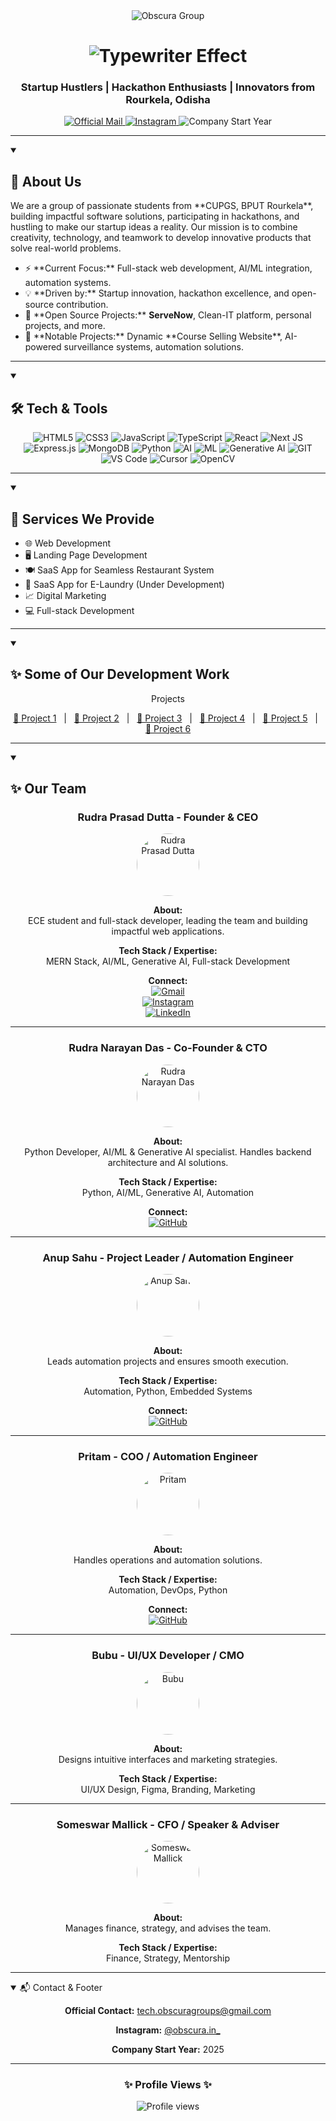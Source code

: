 <div align="center">  

  <img src="https://img.shields.io/badge/Obscura_Group_of_Technology-00C7FF?style=for-the-badge&logo=github&logoColor=white&labelColor=0d1117" alt="Obscura Group"/>  

  
  <!-- Typewriter Animated Heading -->
  <h1>
    <img src="https://readme-typing-svg.herokuapp.com?font=Fira+Code&size=30&pause=1000&color=00C7FF&background=0d1117&width=600&lines=Obscura+Groups+of+Technology+%E2%9C%A8" alt="Typewriter Effect" />
  </h1>

  <h3>Startup Hustlers | Hackathon Enthusiasts | Innovators from Rourkela, Odisha</h3>

  <!-- Contact Info with Icons -->
  <p>
    <a href="mailto:tech.obscuragroups@gmail.com">
      <img src="https://img.shields.io/badge/Gmail-D14836?style=for-the-badge&logo=gmail&logoColor=white" alt="Official Mail"/>
    </a>
    <a href="https://www.instagram.com/rdr.dev_?igsh=dTJqcWt3NTR5bGxq" target="_blank">
      <img src="https://img.shields.io/badge/Instagram-E4405F?style=for-the-badge&logo=instagram&logoColor=white" alt="Instagram"/>
    </a>
    <img src="https://img.shields.io/badge/Company-Start_Year-00C7FF?style=for-the-badge&logoColor=white" alt="Company Start Year" />
  </p>

</div>

---

<details open>  
  <summary>  
    <h2>🚀 About Us</h2>  
  </summary>  
  <p>  
    We are a group of passionate students from **CUPGS, BPUT Rourkela**, building impactful software solutions, participating in hackathons, and hustling to make our startup ideas a reality. Our mission is to combine creativity, technology, and teamwork to develop innovative products that solve real-world problems.  
  </p>  
  <ul>  
    <li>⚡ **Current Focus:** Full-stack web development, AI/ML integration, automation systems.</li>  
    <li>💡 **Driven by:** Startup innovation, hackathon excellence, and open-source contribution.</li>  
    <li>🌱 **Open Source Projects:** <strong>ServeNow</strong>, Clean-IT platform, personal projects, and more.</li>  
    <li>🛒 **Notable Projects:** Dynamic **Course Selling Website**, AI-powered surveillance systems, automation solutions.</li>  
  </ul>  
</details>  

---

<details open>  
  <summary>  
    <h2>🛠️ Tech & Tools</h2>  
  </summary>  
  <p align="center">  
    <img src="https://img.shields.io/badge/html5-%23E34F26.svg?style=for-the-badge&logo=html5&logoColor=white" alt="HTML5"/>  
    <img src="https://img.shields.io/badge/css3-%231572B6.svg?style=for-the-badge&logo=css3&logoColor=white" alt="CSS3"/>  
    <img src="https://img.shields.io/badge/javascript-%23323330.svg?style=for-the-badge&logo=javascript&logoColor=%23F7DF1E" alt="JavaScript"/>  
    <img src="https://img.shields.io/badge/typescript-%23007ACC.svg?style=for-the-badge&logo=typescript&logoColor=white" alt="TypeScript"/>  
    <img src="https://img.shields.io/badge/react-%2320232a.svg?style=for-the-badge&logo=react&logoColor=%2361DAFB" alt="React"/>  
    <img src="https://img.shields.io/badge/Next-black?style=for-the-badge&logo=next.js&logoColor=white" alt="Next JS"/>  
    <img src="https://img.shields.io/badge/express.js-%23404d59.svg?style=for-the-badge&logo=express&logoColor=%2361DAFB" alt="Express.js"/>  
    <img src="https://img.shields.io/badge/MongoDB-4EA94B?style=for-the-badge&logo=mongodb&logoColor=white" alt="MongoDB"/>  
    <img src="https://img.shields.io/badge/python-3670A0?style=for-the-badge&logo=python&logoColor=ffdd54" alt="Python"/>  
    <img src="https://img.shields.io/badge/AI-FF6F61?style=for-the-badge&logo=ai&logoColor=white" alt="AI"/>  
    <img src="https://img.shields.io/badge/ML-FFA500?style=for-the-badge&logo=machinelearning&logoColor=white" alt="ML"/>  
    <img src="https://img.shields.io/badge/GenAI-8A2BE2?style=for-the-badge&logo=generativeai&logoColor=white" alt="Generative AI"/>  
    <img src="https://img.shields.io/badge/GIT-F05032?style=for-the-badge&logo=git&logoColor=white" alt="GIT"/>  
    <img src="https://img.shields.io/badge/VS_Code-0078D4?style=for-the-badge&logo=visual%20studio%20code&logoColor=white" alt="VS Code"/>  
    <img src="https://img.shields.io/badge/Cursor-000000?style=for-the-badge&logo=cursor&logoColor=white" alt="Cursor"/>  
    <img src="https://img.shields.io/badge/OpenCV-5C3EE8?style=for-the-badge&logo=opencv&logoColor=white" alt="OpenCV"/>  
  </p>  
</details>  

---

<details open>  
  <summary>  
    <h2>💼 Services We Provide</h2>  
  </summary>  
  <ul>  
    <li>🌐 Web Development</li>  
    <li>🖥️ Landing Page Development</li>  
    <li>🍽️ SaaS App for Seamless Restaurant System</li>  
    <li>🧺 SaaS App for E-Laundry (Under Development)</li>  
    <li>📈 Digital Marketing</li>  
    <li>💻 Full-stack Development</li>  
  </ul>  
</details>  

---

<details open>  
  <summary>  
    <h2>✨ Some of Our Development Work</h2>  
  </summary>  

<div align="center">  
  <p>Projects</p>
  <a href="#" target="_blank">🔗 Project 1</a> &nbsp; | &nbsp;
  <a href="#" target="_blank">🔗 Project 2</a> &nbsp; | &nbsp;
  <a href="#" target="_blank">🔗 Project 3</a> &nbsp; | &nbsp;
  <a href="#" target="_blank">🔗 Project 4</a> &nbsp; | &nbsp;
  <a href="#" target="_blank">🔗 Project 5</a> &nbsp; | &nbsp;
  <a href="#" target="_blank">🔗 Project 6</a>  
</div>  
</details>  

---

<details open>  
  <summary>  
    <h2>✨ Our Team</h2>  
  </summary>  

<div align="center">

### Rudra Prasad Dutta - Founder & CEO
<img src="https://drive.google.com/uc?export=view&id=1KJk1VA1KxSQxMHzFee2iyw7Fw2lvftqv" alt="Rudra Prasad Dutta" width="100" style="border-radius:50%;" />
  
**About:**  
ECE student and full-stack developer, leading the team and building impactful web applications.  

**Tech Stack / Expertise:**  
MERN Stack, AI/ML, Generative AI, Full-stack Development  

**Connect:**  
[![Gmail](https://img.shields.io/badge/Gmail-D14836?style=for-the-badge&logo=gmail&logoColor=white)](mailto:rudraprasad.dutta.04@gmail.com)  
[![Instagram](https://img.shields.io/badge/Instagram-E4405F?style=for-the-badge&logo=instagram&logoColor=white)](https://www.instagram.com/rudraprashad._)  
[![LinkedIn](https://img.shields.io/badge/LinkedIn-0077B5?style=for-the-badge&logo=linkedin&logoColor=white)](https://www.linkedin.com/in/rudra-prasad-dutta-6558412b7)

---

### Rudra Narayan Das - Co-Founder & CTO
<img src="https://via.placeholder.com/100" alt="Rudra Narayan Das" width="100" style="border-radius:50%;" />

**About:**  
Python Developer, AI/ML & Generative AI specialist. Handles backend architecture and AI solutions.  

**Tech Stack / Expertise:**  
Python, AI/ML, Generative AI, Automation  

**Connect:**  
[![GitHub](https://img.shields.io/badge/GitHub-181717?style=for-the-badge&logo=github&logoColor=white)](https://github.com/rudra790)

---

### Anup Sahu - Project Leader / Automation Engineer
<img src="https://via.placeholder.com/100" alt="Anup Sahu" width="100" style="border-radius:50%;" />

**About:**  
Leads automation projects and ensures smooth execution.  

**Tech Stack / Expertise:**  
Automation, Python, Embedded Systems  

**Connect:**  
[![GitHub](https://img.shields.io/badge/GitHub-181717?style=for-the-badge&logo=github&logoColor=white)](https://github.com/anup-24)

---

### Pritam - COO / Automation Engineer
<img src="https://via.placeholder.com/100" alt="Pritam" width="100" style="border-radius:50%;" />

**About:**  
Handles operations and automation solutions.  

**Tech Stack / Expertise:**  
Automation, DevOps, Python  

**Connect:**  
[![GitHub](https://img.shields.io/badge/GitHub-181717?style=for-the-badge&logo=github&logoColor=white)](https://github.com/Pritam-2006312)

---

### Bubu - UI/UX Developer / CMO
<img src="https://via.placeholder.com/100" alt="Bubu" width="100" style="border-radius:50%;" />

**About:**  
Designs intuitive interfaces and marketing strategies.  

**Tech Stack / Expertise:**  
UI/UX Design, Figma, Branding, Marketing  

---

### Someswar Mallick - CFO / Speaker & Adviser
<img src="https://via.placeholder.com/100" alt="Someswar Mallick" width="100" style="border-radius:50%;" />

**About:**  
Manages finance, strategy, and advises the team.  

**Tech Stack / Expertise:**  
Finance, Strategy, Mentorship  

</div>
</details>  

---

<details open>
<summary>📬 Contact & Footer</summary>
<div align="center">

**Official Contact:** [tech.obscuragroups@gmail.com](mailto:tech.obscuragroups@gmail.com)  

**Instagram:** [@obscura.in_](https://www.instagram.com/rdr.dev_?igsh=dTJqcWt3NTR5bGxq)  

**Company Start Year:** 2025  

</div>
</details>  

---

<div align="center">  
  <h3>✨ Profile Views ✨</h3>  
  <img src="https://komarev.com/ghpvc/?username=rudra454545&color=00C7FF&style=for-the-badge" alt="Profile views" />  
</div>

